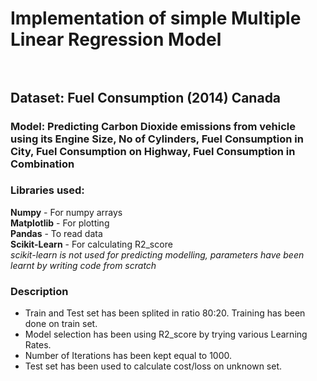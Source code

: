 # Implementation of simple Multiple Linear Regression Model <br/><br/>
## Dataset: Fuel Consumption (2014) Canada<br/>
### Model: Predicting Carbon Dioxide emissions from vehicle using its Engine Size, No of Cylinders, Fuel Consumption in City, Fuel Consumption on Highway, Fuel Consumption in Combination<br/>
### Libraries used:<br/>
**Numpy** - For numpy arrays<br/>
**Matplotlib** - For plotting<br/>
**Pandas** - To read data<br/>
**Scikit-Learn** - For calculating R2_score<br/>
*scikit-learn is not used for predicting modelling, parameters have been learnt by writing code from scratch*<br/>

### Description
- Train and Test set has been splited in ratio 80:20. Training has been done on train set.
- Model selection has been using R2_score by trying various Learning Rates.
- Number of Iterations has been kept equal to 1000.
- Test set has been used to calculate cost/loss on unknown set.


